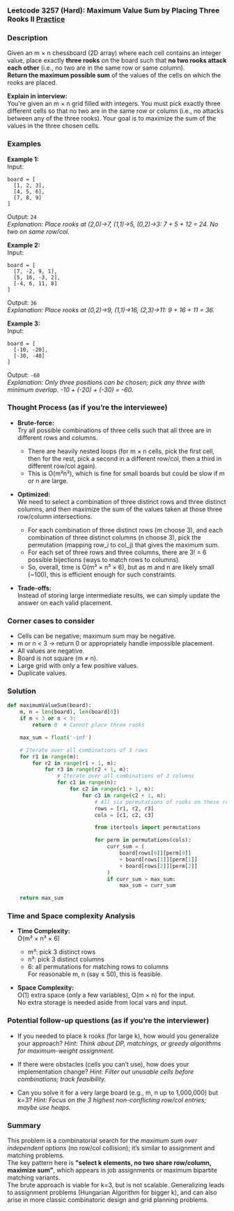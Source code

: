 ### Leetcode 3257 (Hard): Maximum Value Sum by Placing Three Rooks II [Practice](https://leetcode.com/problems/maximum-value-sum-by-placing-three-rooks-ii)

### Description  
Given an m × n chessboard (2D array) where each cell contains an integer value, place exactly **three rooks** on the board such that **no two rooks attack each other** (i.e., no two are in the same row or same column).  
**Return the maximum possible sum** of the values of the cells on which the rooks are placed.

**Explain in interview:**  
You're given an m × n grid filled with integers. You must pick exactly three different cells so that no two are in the same row or column (i.e., no attacks between any of the three rooks). Your goal is to maximize the sum of the values in the three chosen cells.

### Examples  

**Example 1:**  
Input:  
```
board = [
  [1, 2, 3],
  [4, 5, 6],
  [7, 8, 9]
]
```
Output: `24`  
*Explanation: Place rooks at (2,0)→7, (1,1)→5, (0,2)→3: 7 + 5 + 12 = 24. No two on same row/col.*

**Example 2:**  
Input:  
```
board = [
  [7, -2, 9, 1],
  [5, 16, -3, 2],
  [-4, 6, 11, 8]
]
```
Output: `36`  
*Explanation: Place rooks at (0,2)→9, (1,1)→16, (2,3)→11: 9 + 16 + 11 = 36.*

**Example 3:**  
Input:  
```
board = [
  [-10, -20],
  [-30, -40]
]
```
Output: `-60`  
*Explanation: Only three positions can be chosen; pick any three with minimum overlap. -10 + (-20) + (-30) = -60.*

### Thought Process (as if you’re the interviewee)  
- **Brute-force:**  
  Try all possible combinations of three cells such that all three are in different rows and columns.
    - There are heavily nested loops (for m × n cells, pick the first cell, then for the rest, pick a second in a different row/col, then a third in different row/col again).
    - This is O(m²n²), which is fine for small boards but could be slow if m or n are large.

- **Optimized:**  
  We need to select a combination of three distinct rows and three distinct columns, and then maximize the sum of the values taken at those three row/column intersections.
    - For each combination of three distinct rows (m choose 3), and each combination of three distinct columns (n choose 3), pick the permutation (mapping row_i to col_j) that gives the maximum sum.
    - For each set of three rows and three columns, there are 3! = 6 possible bijections (ways to match rows to columns).
    - So, overall, time is O(m³ × n³ × 6), but as m and n are likely small (~100), this is efficient enough for such constraints.

- **Trade-offs:**  
  Instead of storing large intermediate results, we can simply update the answer on each valid placement.

### Corner cases to consider  
- Cells can be negative; maximum sum may be negative.
- m or n < 3 → return 0 or appropriately handle impossible placement.
- All values are negative.
- Board is not square (m ≠ n).
- Large grid with only a few positive values.
- Duplicate values.

### Solution

```python
def maximumValueSum(board):
    m, n = len(board), len(board[0])
    if m < 3 or n < 3:
        return 0  # Cannot place three rooks

    max_sum = float('-inf')

    # Iterate over all combinations of 3 rows
    for r1 in range(m):
        for r2 in range(r1 + 1, m):
            for r3 in range(r2 + 1, m):
                # Iterate over all combinations of 3 columns
                for c1 in range(n):
                    for c2 in range(c1 + 1, n):
                        for c3 in range(c2 + 1, n):
                            # All six permutations of rooks on these rows/cols
                            rows = [r1, r2, r3]
                            cols = [c1, c2, c3]

                            from itertools import permutations

                            for perm in permutations(cols):
                                curr_sum = (
                                    board[rows[0]][perm[0]]
                                    + board[rows[1]][perm[1]]
                                    + board[rows[2]][perm[2]]
                                )
                                if curr_sum > max_sum:
                                    max_sum = curr_sum

    return max_sum
```

### Time and Space complexity Analysis  

- **Time Complexity:**  
  O(m³ × n³ × 6)  
  - m³: pick 3 distinct rows  
  - n³: pick 3 distinct columns  
  - 6: all permutations for matching rows to columns  
  For reasonable m, n (say ≤ 50), this is feasible.

- **Space Complexity:**  
  O(1) extra space (only a few variables), O(m × n) for the input.  
  No extra storage is needed aside from local vars and input.

### Potential follow-up questions (as if you’re the interviewer)  

- If you needed to place k rooks (for large k), how would you generalize your approach?
  *Hint: Think about DP, matchings, or greedy algorithms for maximum-weight assignment.*

- If there were obstacles (cells you can’t use), how does your implementation change?
  *Hint: Filter out unusable cells before combinations; track feasibility.*

- Can you solve it for a very large board (e.g., m, n up to 1,000,000) but k=3?
  *Hint: Focus on the 3 highest non-conflicting row/col entries; maybe use heaps.*

### Summary
This problem is a combinatorial search for the *maximum sum over independent options* (no row/col collision); it’s similar to assignment and matching problems.  
The key pattern here is **"select k elements, no two share row/column, maximize sum"**, which appears in job assignments or maximum bipartite matching variants.  
The brute approach is viable for k=3, but is not scalable. Generalizing leads to assignment problems (Hungarian Algorithm for bigger k), and can also arise in more classic combinatoric design and grid planning problems.
